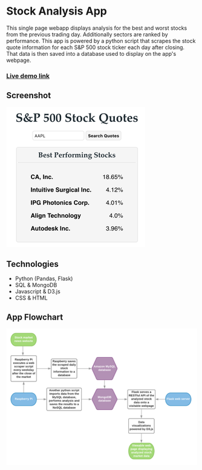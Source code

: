 # Stock Analysis App
This single page webapp displays analysis for the best and worst stocks from the previous trading day. Additionally sectors are ranked by performance. This app is powered by a python script that scrapes the stock quote information for each S&amp;P 500 stock ticker each day after closing. That data is then saved into a database used to display on the app's webpage.

### [Live demo link](http://sp500-stock-quote-app.herokuapp.com/ "Stock Analysis App's Homepage")

## Screenshot
<img src="https://github.com/MikeStrenk/SP500-Stock-Quote-App/blob/master/images/homepage_screenshot.png?raw=true" width="367" height="370" title="Homepage Screenshot">

## Technologies
- Python (Pandas, Flask)
- SQL & MongoDB
- Javascript & D3.js
- CSS & HTML

## App Flowchart
![App Flowchart](images/stock_app_workflow.png)
